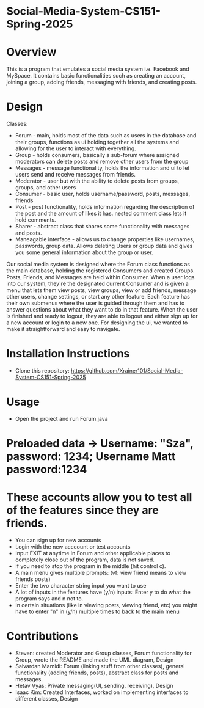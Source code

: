 # Social-Media-System-CS151-Spring-2025
# Overview
This is a program that emulates a social media system i.e. Facebook and MySpace. It contains basic functionalities such as creating an account, joining a group, adding friends, messaging with friends, and creating posts.
# Design
Classes:
* Forum - main, holds most of the data such as users in the database and their groups, functions as ui holding together all the systems and allowing for the user to interact with everything.
* Group - holds consumers, basically a sub-forum where assigned moderators can delete posts and remove other users from the group
* Messages -  message functionality, holds the information and ui to let users send and receive messages from friends.
* Moderator - user but with the ability to delete posts from groups, groups, and other users
* Consumer - basic user, holds username/password, posts, messages, friends
* Post - post functionality, holds information regarding the description of the post and the amount of likes it has. nested comment class lets it hold comments.
* Sharer - abstract class that shares some functionality with messages and posts.
* Maneagable interface - allows us to change properties like usernames, passwords, group data. Allows deleting Users or group data and gives you some general information about the group or user.
  
Our social media system is designed where the Forum class functions as the main database, holding the registered Consumers and created Groups. Posts, Friends, and Messages are held within Consumer. When a user logs into our system, they're the designated current Consumer and is given a menu that lets them view posts, view groups, view or add friends, message other users, change settings, or start any other feature. Each feature has their own submenus where the user is guided through them and has to answer questions about what they want to do in that feature. When the user is finished and ready to logout, they are able to logout and either sign up for a new account or login to a new one. For designing the ui, we wanted to make it straightforward and easy to navigate.
# Installation Instructions
* Clone this repository: https://github.com/Xrainer101/Social-Media-System-CS151-Spring-2025
# Usage
* Open the project and run Forum.java
# Preloaded data -> Username: "Sza", password: 1234; Username Matt password:1234
# These accounts allow you to test all of the features since they are friends.
* You can sign up for new accounts
* Login with the new acccount or test accounts
* Input EXIT at anytime in Forum and other applicable places to completely close out of the program, data is not saved.
* If you need to stop the program in the middle (hit control c).
* A main menu gives multiple prompts: (vf: view friend means to view friends posts)
* Enter the two character string input you want to use
* A lot of inputs in the features have (y/n) inputs: Enter y to do what the program says and n not to.
* In certain situations (like in viewing posts, viewing friend, etc) you might have to enter "n" in (y/n) multiple times to back to the main menu
# Contributions
* Steven: created Moderator and Group classes, Forum functionality for Group, wrote the README and made the UML diagram, Design
* Saivardan Mamidi: Forum (linking stuff from other classes), general functionality (adding friends, posts), abstract class for posts and messages.
* Hetav Vyas: Private messaging(UI, sending, receiving), Design
* Isaac Kim: Created Interfaces, worked on implementing interfaces to different classes, Design

